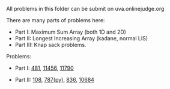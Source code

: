 All problems in this folder can be submit on uva.onlinejudge.org 

There are many parts of problems here:

- Part I: Maximum Sum Array (both 1D and 2D)
- Part II: Longest Increasing Array (kadane, normal LIS)
- Part III: Knap sack problems.


Problems:
- Part I: [481](./481.cpp), [11456](./11456.cpp), [11790](./11790.cpp)

- Part II: [108](./108.cpp), [787(py)](./787.py), [836](./836.cpp), [10684](./10684.cpp)